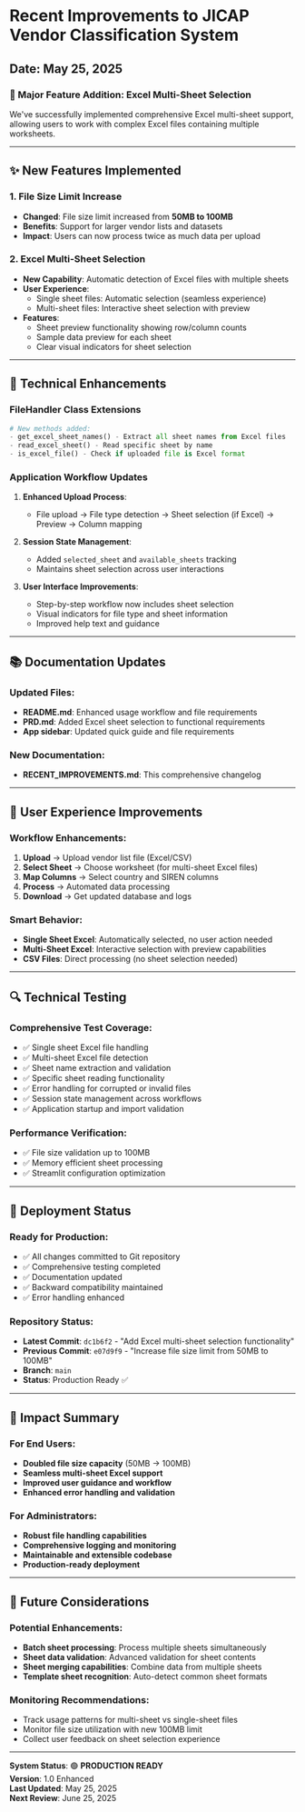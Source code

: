 # Recent Improvements to JICAP Vendor Classification System

## Date: May 25, 2025

### 🚀 Major Feature Addition: Excel Multi-Sheet Selection

We've successfully implemented comprehensive Excel multi-sheet support, allowing users to work with complex Excel files containing multiple worksheets.

---

## ✨ New Features Implemented

### 1. **File Size Limit Increase**
- **Changed**: File size limit increased from **50MB to 100MB**
- **Benefits**: Support for larger vendor lists and datasets
- **Impact**: Users can now process twice as much data per upload

### 2. **Excel Multi-Sheet Selection**
- **New Capability**: Automatic detection of Excel files with multiple sheets
- **User Experience**: 
  - Single sheet files: Automatic selection (seamless experience)
  - Multi-sheet files: Interactive sheet selection with preview
- **Features**:
  - Sheet preview functionality showing row/column counts
  - Sample data preview for each sheet
  - Clear visual indicators for sheet selection

---

## 🔧 Technical Enhancements

### FileHandler Class Extensions
```python
# New methods added:
- get_excel_sheet_names() - Extract all sheet names from Excel files
- read_excel_sheet() - Read specific sheet by name
- is_excel_file() - Check if uploaded file is Excel format
```

### Application Workflow Updates
1. **Enhanced Upload Process**:
   - File upload → File type detection → Sheet selection (if Excel) → Preview → Column mapping

2. **Session State Management**:
   - Added `selected_sheet` and `available_sheets` tracking
   - Maintains sheet selection across user interactions

3. **User Interface Improvements**:
   - Step-by-step workflow now includes sheet selection
   - Visual indicators for file type and sheet information
   - Improved help text and guidance

---

## 📚 Documentation Updates

### Updated Files:
- **README.md**: Enhanced usage workflow and file requirements
- **PRD.md**: Added Excel sheet selection to functional requirements  
- **App sidebar**: Updated quick guide and file requirements

### New Documentation:
- **RECENT_IMPROVEMENTS.md**: This comprehensive changelog

---

## 🎯 User Experience Improvements

### Workflow Enhancements:
1. **Upload** → Upload vendor list file (Excel/CSV)
2. **Select Sheet** → Choose worksheet (for multi-sheet Excel files)
3. **Map Columns** → Select country and SIREN columns
4. **Process** → Automated data processing
5. **Download** → Get updated database and logs

### Smart Behavior:
- **Single Sheet Excel**: Automatically selected, no user action needed
- **Multi-Sheet Excel**: Interactive selection with preview capabilities
- **CSV Files**: Direct processing (no sheet selection needed)

---

## 🔍 Technical Testing

### Comprehensive Test Coverage:
- ✅ Single sheet Excel file handling
- ✅ Multi-sheet Excel file detection
- ✅ Sheet name extraction and validation
- ✅ Specific sheet reading functionality
- ✅ Error handling for corrupted or invalid files
- ✅ Session state management across workflows
- ✅ Application startup and import validation

### Performance Verification:
- ✅ File size validation up to 100MB
- ✅ Memory efficient sheet processing
- ✅ Streamlit configuration optimization

---

## 🚀 Deployment Status

### Ready for Production:
- ✅ All changes committed to Git repository
- ✅ Comprehensive testing completed
- ✅ Documentation updated
- ✅ Backward compatibility maintained
- ✅ Error handling enhanced

### Repository Status:
- **Latest Commit**: `dc1b6f2` - "Add Excel multi-sheet selection functionality"
- **Previous Commit**: `e07d9f9` - "Increase file size limit from 50MB to 100MB"
- **Branch**: `main`
- **Status**: Production Ready ✅

---

## 🎉 Impact Summary

### For End Users:
- **Doubled file size capacity** (50MB → 100MB)
- **Seamless multi-sheet Excel support**
- **Improved user guidance and workflow**
- **Enhanced error handling and validation**

### For Administrators:
- **Robust file handling capabilities**
- **Comprehensive logging and monitoring**
- **Maintainable and extensible codebase**
- **Production-ready deployment**

---

## 🔮 Future Considerations

### Potential Enhancements:
- **Batch sheet processing**: Process multiple sheets simultaneously
- **Sheet data validation**: Advanced validation for sheet contents
- **Sheet merging capabilities**: Combine data from multiple sheets
- **Template sheet recognition**: Auto-detect common sheet formats

### Monitoring Recommendations:
- Track usage patterns for multi-sheet vs single-sheet files
- Monitor file size utilization with new 100MB limit
- Collect user feedback on sheet selection experience

---

**System Status**: 🟢 **PRODUCTION READY**  
**Version**: 1.0 Enhanced  
**Last Updated**: May 25, 2025  
**Next Review**: June 25, 2025
